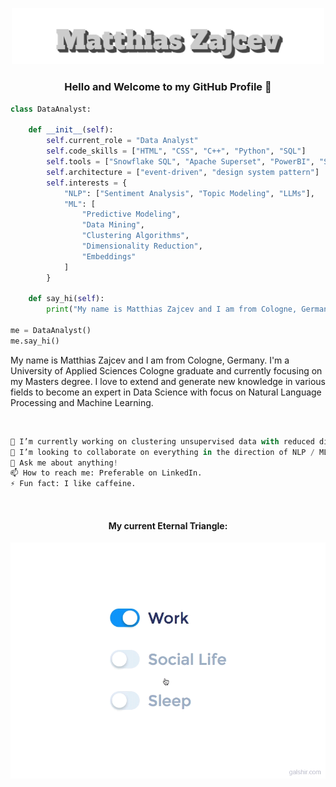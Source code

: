 <p align="center">
  <img src="assets/name.svg" alt="Me, myself and I" width="500">
</p>

<div>
<h3 align="center">Hello and Welcome to my GitHub Profile 👋</h3>
  
```python
class DataAnalyst:

    def __init__(self):
        self.current_role = "Data Analyst"
        self.code_skills = ["HTML", "CSS", "C++", "Python", "SQL"]
        self.tools = ["Snowflake SQL", "Apache Superset", "PowerBI", "SPSS", "Pandas", "spaCy", "Langchain", "Transformers", "Scikit-learn", "& many more"]
        self.architecture = ["event-driven", "design system pattern"]
        self.interests = {
            "NLP": ["Sentiment Analysis", "Topic Modeling", "LLMs"],
            "ML": [
                "Predictive Modeling", 
                "Data Mining", 
                "Clustering Algorithms", 
                "Dimensionality Reduction", 
                "Embeddings"
            ]
        }

    def say_hi(self):
        print("My name is Matthias Zajcev and I am from Cologne, Germany. I'm a University of Applied Sciences Cologne graduate and currently focussing on my Masters degree. I love to extend and generate new knowledge in various fields to become an expert in Data Science with focus on Natural Language Processing and Machine Learning.")

me = DataAnalyst()
me.say_hi()
```
<p align="left">
  My name is Matthias Zajcev and I am from Cologne, Germany. 
  I'm a University of Applied Sciences Cologne graduate and currently focusing on my Masters degree.
  I love to extend and generate new knowledge in various fields to become an expert in Data Science with focus on Natural Language Processing and Machine Learning.
</p>

<br>

```python
🔭 I’m currently working on clustering unsupervised data with reduced dimensionality to discover knowledge in a business setting.
👯 I’m looking to collaborate on everything in the direction of NLP / ML.
💬 Ask me about anything!
📫 How to reach me: Preferable on LinkedIn.
⚡ Fun fact: I like caffeine.
```
<br>

<h4 align="center">My current Eternal Triangle:</h4>
<p align="center">
  <img src="assets/life_balance.gif" alt="Work Life Balance GIF">
</p>
